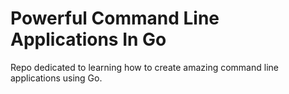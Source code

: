 # Powerful Command Line Applications In Go

Repo dedicated to learning how to create amazing command line applications using Go.
